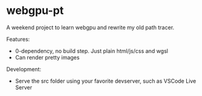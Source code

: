 # webgpu-pt

A weekend project to learn webgpu and rewrite my old path tracer.

Features:

- 0-dependency, no build step. Just plain html/js/css and wgsl
- Can render pretty images

Development:

- Serve the src folder using your favorite devserver, such as VSCode Live Server
